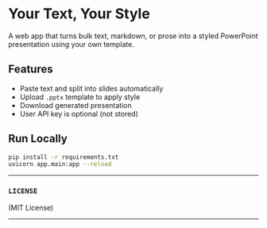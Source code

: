 # Your Text, Your Style

A web app that turns bulk text, markdown, or prose into a styled PowerPoint presentation using your own template.

## Features
- Paste text and split into slides automatically
- Upload `.pptx` template to apply style
- Download generated presentation
- User API key is optional (not stored)

## Run Locally
```bash
pip install -r requirements.txt
uvicorn app.main:app --reload
```
---

### `LICENSE`
(MIT License)

---


